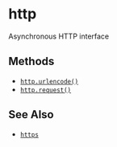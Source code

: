 http
====

Asynchronous HTTP interface

Methods
-------

* [`http.urlencode()`](api/http.urlencode)
* [`http.request()`](api/http.request)

See Also
--------

* [`https`](api/https)
